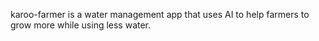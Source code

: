 karoo-farmer is a water management app that uses AI to help farmers to grow more while using less water.

